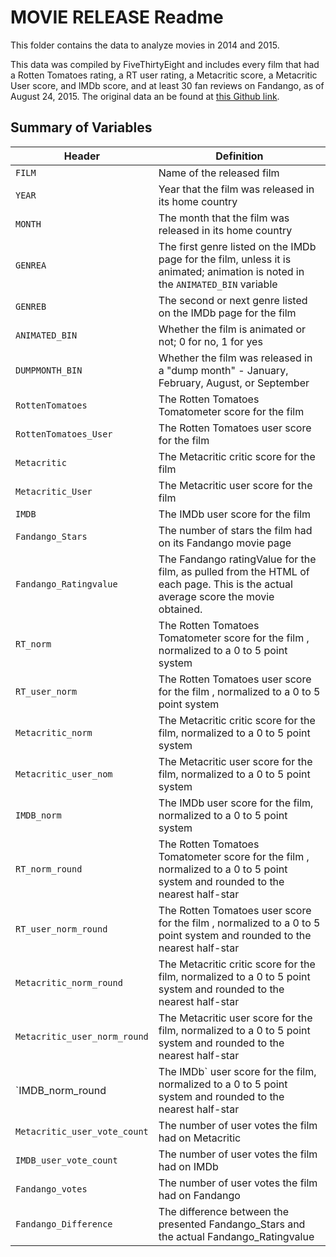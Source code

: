 # MOVIE RELEASE Readme

This folder contains the data to analyze movies in 2014 and 2015.

This data was compiled by FiveThirtyEight and includes every film that had a Rotten Tomatoes rating, a RT user rating, a Metacritic score, a Metacritic User score, and IMDb score, and at least 30 fan reviews on Fandango, as of August 24, 2015.
The original data an be found at [this Github link](https://github.com/fivethirtyeight/data/tree/master/fandango).

## Summary of Variables

Header | Definition
---|--------
`FILM` | Name of the released film
`YEAR` | Year that the film was released in its home country
`MONTH` | The month that the film was released in its home country
`GENREA` | The first genre listed on the IMDb page for the film, unless it is animated; animation is noted in the `ANIMATED_BIN` variable
`GENREB` | The second or next genre listed on the IMDb page for the film
`ANIMATED_BIN` | Whether the film is animated or not; 0 for no, 1 for yes
`DUMPMONTH_BIN` | Whether the film was released in a "dump month" - January, February, August, or September
`RottenTomatoes` | The Rotten Tomatoes Tomatometer score  for the film
`RottenTomatoes_User` | The Rotten Tomatoes user score for the film
`Metacritic` | The Metacritic critic score for the film
`Metacritic_User` | The Metacritic user score for the film
`IMDB` | The IMDb user score for the film
`Fandango_Stars` | The number of stars the film had on its Fandango movie page
`Fandango_Ratingvalue` | The Fandango ratingValue for the film, as pulled from the HTML of each page. This is the actual average score the movie obtained.
`RT_norm` | The Rotten Tomatoes Tomatometer score  for the film , normalized to a 0 to 5 point system
`RT_user_norm` | The Rotten Tomatoes user score for the film , normalized to a 0 to 5 point system
`Metacritic_norm` | The Metacritic critic score for the film, normalized to a 0 to 5 point system
`Metacritic_user_nom` | The Metacritic user score for the film, normalized to a 0 to 5 point system
`IMDB_norm` | The IMDb user score for the film, normalized to a 0 to 5 point system
`RT_norm_round` | The Rotten Tomatoes Tomatometer score  for the film , normalized to a 0 to 5 point system and rounded to the nearest half-star
`RT_user_norm_round` | The Rotten Tomatoes user score for the film , normalized to a 0 to 5 point system and rounded to the nearest half-star
`Metacritic_norm_round` | The Metacritic critic score for the film, normalized to a 0 to 5 point system and rounded to the nearest half-star
`Metacritic_user_norm_round` | The Metacritic user score for the film, normalized to a 0 to 5 point system and rounded to the nearest half-star
`IMDB_norm_round | The IMDb` user score for the film, normalized to a 0 to 5 point system and rounded to the nearest half-star
`Metacritic_user_vote_count` | The number of user votes the film had on Metacritic
`IMDB_user_vote_count` | The number of user votes the film had on IMDb
`Fandango_votes` | The number of user votes the film had on Fandango
`Fandango_Difference` | The difference between the presented Fandango_Stars and the actual Fandango_Ratingvalue
